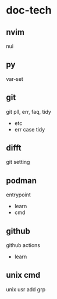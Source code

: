 
# doc-tech


## nvim

nui


## py

var-set


## git

git pll, err, faq, tidy
- etc
- err case tidy


## difft

git setting


## podman

entrypoint
- learn
- cmd


## github

github actions
- learn


## unix cmd

unix usr add grp



